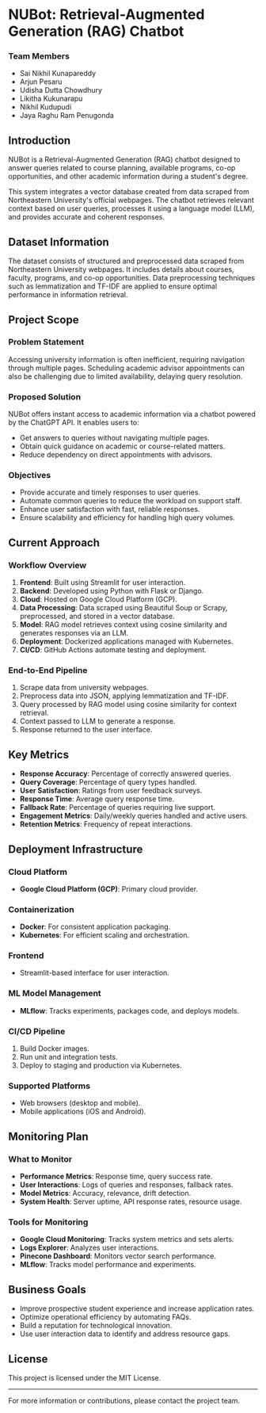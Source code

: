 # NUBot: Retrieval-Augmented Generation (RAG) Chatbot

### Team Members

- Sai Nikhil Kunapareddy
- Arjun Pesaru
- Udisha Dutta Chowdhury
- Likitha Kukunarapu
- Nikhil Kudupudi
- Jaya Raghu Ram Penugonda

## Introduction

NUBot is a Retrieval-Augmented Generation (RAG) chatbot designed to answer queries related to course planning, available programs, co-op opportunities, and other academic information during a student's degree.

This system integrates a vector database created from data scraped from Northeastern University's official webpages. The chatbot retrieves relevant context based on user queries, processes it using a language model (LLM), and provides accurate and coherent responses.

## Dataset Information

The dataset consists of structured and preprocessed data scraped from Northeastern University webpages. It includes details about courses, faculty, programs, and co-op opportunities. Data preprocessing techniques such as lemmatization and TF-IDF are applied to ensure optimal performance in information retrieval.

## Project Scope

### Problem Statement

Accessing university information is often inefficient, requiring navigation through multiple pages. Scheduling academic advisor appointments can also be challenging due to limited availability, delaying query resolution.

### Proposed Solution

NUBot offers instant access to academic information via a chatbot powered by the ChatGPT API. It enables users to:

- Get answers to queries without navigating multiple pages.
- Obtain quick guidance on academic or course-related matters.
- Reduce dependency on direct appointments with advisors.

### Objectives

- Provide accurate and timely responses to user queries.
- Automate common queries to reduce the workload on support staff.
- Enhance user satisfaction with fast, reliable responses.
- Ensure scalability and efficiency for handling high query volumes.

## Current Approach

### Workflow Overview

1. **Frontend**: Built using Streamlit for user interaction.
2. **Backend**: Developed using Python with Flask or Django.
3. **Cloud**: Hosted on Google Cloud Platform (GCP).
4. **Data Processing**: Data scraped using Beautiful Soup or Scrapy, preprocessed, and stored in a vector database.
5. **Model**: RAG model retrieves context using cosine similarity and generates responses via an LLM.
6. **Deployment**: Dockerized applications managed with Kubernetes.
7. **CI/CD**: GitHub Actions automate testing and deployment.

### End-to-End Pipeline

1. Scrape data from university webpages.
2. Preprocess data into JSON, applying lemmatization and TF-IDF.
3. Query processed by RAG model using cosine similarity for context retrieval.
4. Context passed to LLM to generate a response.
5. Response returned to the user interface.

## Key Metrics

- **Response Accuracy**: Percentage of correctly answered queries.
- **Query Coverage**: Percentage of query types handled.
- **User Satisfaction**: Ratings from user feedback surveys.
- **Response Time**: Average query response time.
- **Fallback Rate**: Percentage of queries requiring live support.
- **Engagement Metrics**: Daily/weekly queries handled and active users.
- **Retention Metrics**: Frequency of repeat interactions.

## Deployment Infrastructure

### Cloud Platform

- **Google Cloud Platform (GCP)**: Primary cloud provider.

### Containerization

- **Docker**: For consistent application packaging.
- **Kubernetes**: For efficient scaling and orchestration.

### Frontend

- Streamlit-based interface for user interaction.

### ML Model Management

- **MLflow**: Tracks experiments, packages code, and deploys models.

### CI/CD Pipeline

1. Build Docker images.
2. Run unit and integration tests.
3. Deploy to staging and production via Kubernetes.

### Supported Platforms

- Web browsers (desktop and mobile).
- Mobile applications (iOS and Android).

## Monitoring Plan

### What to Monitor

- **Performance Metrics**: Response time, query success rate.
- **User Interactions**: Logs of queries and responses, fallback rates.
- **Model Metrics**: Accuracy, relevance, drift detection.
- **System Health**: Server uptime, API response rates, resource usage.

### Tools for Monitoring

- **Google Cloud Monitoring**: Tracks system metrics and sets alerts.
- **Logs Explorer**: Analyzes user interactions.
- **Pinecone Dashboard**: Monitors vector search performance.
- **MLflow**: Tracks model performance and experiments.

## Business Goals

- Improve prospective student experience and increase application rates.
- Optimize operational efficiency by automating FAQs.
- Build a reputation for technological innovation.
- Use user interaction data to identify and address resource gaps.

## License

This project is licensed under the MIT License.

---

For more information or contributions, please contact the project team.
